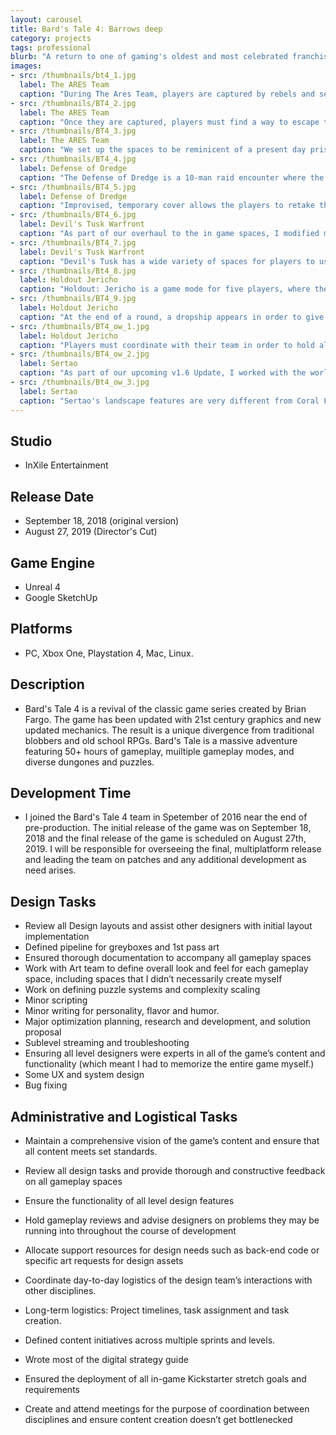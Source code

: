 ```yaml
---
layout: carousel
title: Bard's Tale 4: Barrows deep
category: projects
tags: professional
blurb: "A return to one of gaming's oldest and most celebrated franchises."
images:
- src: /thumbnails/bt4_1.jpg
  label: The ARES Team
  caption: "During The Ares Team, players are captured by rebels and sent to a brainwashing facility. <a href='https://www.youtube.com/watch?v=R1e1IwwKNAY' target='_blank'>Watch the video. </a> Skip to 32:25 for footage of the level."
- src: /thumbnails/BT4_2.jpg
  label: The ARES Team
  caption: "Once they are captured, players must find a way to escape their cells, and find a way to disrupt the Warden's evil plans. However, they are free to choose what they want to do first: Get their weapons, Get their battleframes, or disrupt the EMP field that renders their jump jets useless. Intrpid players can even ignore all of these tasks and go straight for the Warden, armed with little more than some improvised weapons and harsh language."
- src: /thumbnails/BT4_3.jpg
  label: The ARES Team
  caption: "We set up the spaces to be reminicent of a present day prison, most of the non-combat spaces were pulled in to give a feeling of claustrophobia. The interiors are dimly lit and gloomy, which contrasts with the outside areas, like the workyard and the main courtyard."
- src: /thumbnails/BT4_4.jpg
  label: Defense of Dredge
  caption: "The Defense of Dredge is a 10-man raid encounter where the players must defend the accord stronghold of Dredge against an assault led by a contingent of the Chosen's most fearsome war machines. <a href='https://www.youtube.com/watch?v=Guz_vBQQLzs' target='_blank'>Watch a video from an early PTS build.</a> Note that balance changes have occurred that have substantially raised the difficulty of this encounter."
- src: /thumbnails/BT4_5.jpg
  label: Defense of Dredge
  caption: "Improvised, temporary cover allows the players to retake the city from enemy hands."
- src: /thumbnails/BT4_6.jpg
  label: Devil's Tusk Warfront
  caption: "As part of our overhaul to the in game spaces, I modified many of the open world areas in Devil's Tusk to work better with our current combat. Open areas have been given cover, with additional areas for the players to jump to and use their jump jets to their advantage."
- src: /thumbnails/BT4_7.jpg
  label: Devil's Tusk Warfront
  caption: "Devil's Tusk has a wide variety of spaces for players to use in their fight against the Chosen, such as lava fields, the jungle and a desolate beach facing a Chosen stronghold."
- src: /thumbnails/Bt4_8.jpg
  label: Holdout Jericho
  caption: "Holdout: Jericho is a game mode for five players, where they square off against increasingly difficult waves of enemies, with better and better rewards. <a href='https://www.youtube.com/watch?v=t-fpzjyVYWM' target='_blank'>Watch the video from our PTS.</a>"
- src: /thumbnails/BT4_9.jpg
  label: Holdout Jericho
  caption: "At the end of a round, a dropship appears in order to give the players a chance to evacuate. In order to secure all of the rewards, players must survive the entire round and make it to the dropship. If players die in combat, they only recieve half of the rewards."
- src: /thumbnails/BT4_ow_1.jpg
  label: Holdout Jericho
  caption: "Players must coordinate with their team in order to hold all of the entrances of the base, as well as back each other up when they are forced to retreat to the next line of defenses."
- src: /thumbnails/BT4_ow_2.jpg
  label: Sertao
  caption: "As part of our upcoming v1.6 Update, I worked with the world building team to refactor half of the areas in the Sertao area with new cover and gameplay spaces."
- src: /thumbnails/Bt4_ow_3.jpg
  label: Sertao
  caption: "Sertao's landscape features are very different from Coral Forest. The design challenges it presented were refreshing and fun to work on."
---
```



## Studio
- InXile Entertainment

## Release Date
- September 18, 2018 (original version)
- August 27, 2019 (Director's Cut)

## Game Engine
- Unreal 4
- Google SketchUp

## Platforms
- PC, Xbox One, Playstation 4, Mac, Linux.

## Description
- Bard's Tale 4 is a revival of the classic game series created by Brian Fargo. The game has been updated with 21st century graphics and new updated mechanics. The result is a unique divergence from traditional blobbers and old school RPGs. Bard's Tale is a massive adventure featuring 50+ hours of gameplay, muiltiple gameplay modes, and diverse dungones and puzzles.

## Development Time
- I joined the Bard's Tale 4 team in Spetember of 2016 near the end of pre-production. The initial release of the game was on September 18, 2018 and the final release of the game is scheduled on August 27th, 2019. I will be responsible for overseeing the final, multiplatform release and leading the team on patches and any additional development as need arises. 

## Design Tasks
- Review all Design layouts and assist other designers with initial layout implementation
- Defined pipeline for greyboxes and 1st pass art
- Ensured thorough documentation to accompany all gameplay spaces
- Work with Art team to define overall look and feel for each gameplay space, including spaces that I didn’t necessarily create myself
- Work on defining puzzle systems and complexity scaling
- Minor scripting
- Minor writing for personality, flavor and humor.
- Major optimization planning, research and development, and solution proposal
- Sublevel streaming and troubleshooting
- Ensuring all level designers were experts in all of the game’s content and functionality (which meant I had to memorize the entire game myself.)
- Some UX and system design
- Bug fixing

## Administrative and Logistical Tasks
- Maintain a comprehensive vision of the game’s content and ensure that all content meets set standards.
- Review all design tasks and provide thorough and constructive feedback on all gameplay spaces
- Ensure the functionality of all level design features
- Hold gameplay reviews and advise designers on problems they may be running into throughout the course of development
- Allocate support resources for design needs such as back-end code or specific art requests for design assets
- Coordinate day-to-day logistics of the design team’s interactions with other disciplines.
- Long-term logistics: Project timelines, task assignment and task creation.
- Defined content initiatives across multiple sprints and levels.

- Wrote most of the digital strategy guide
- Ensured the deployment of all in-game Kickstarter stretch goals and requirements
- Create and attend meetings for the purpose of coordination between disciplines and ensure content creation doesn’t get bottlenecked